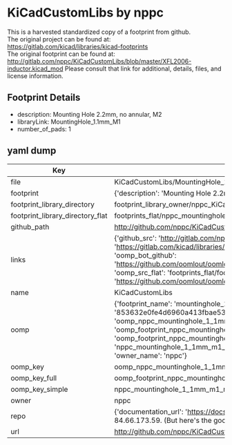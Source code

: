 # KiCadCustomLibs by nppc  
This is a harvested standardized copy of a footprint from github.  
The original project can be found at:  
https://gitlab.com/kicad/libraries/kicad-footprints  
The original footprint can be found at:
http://gitlab.com/nppc/KiCadCustomLibs/blob/master/XFL2006-inductor.kicad_mod
Please consult that link for additional, details, files, and license information.  
## Footprint Details
* description: Mounting Hole 2.2mm, no annular, M2  
* libraryLink: MountingHole_1.1mm_M1  
* number_of_pads: 1  
## yaml dump  
| Key | Value |  
| --- | --- |  
| file | KiCadCustomLibs/MountingHole_1.1mm_M1.kicad_mod |  
| footprint | {'description': 'Mounting Hole 2.2mm, no annular, M2', 'libraryLink': 'MountingHole_1.1mm_M1', 'number_of_pads': 1} |  
| footprint_library_directory | footprint_library_owner/nppc_KiCadCustomLibs |  
| footprint_library_directory_flat | footprints_flat/nppc_mountinghole_1_1mm_m1_mountinghole_1_1mm_m1/working |  
| github_path | http://github.com/nppc/KiCadCustomLibs/blob/master/MountingHole_1.1mm_M1.kicad_mod |  
| links | {'github_src': 'http://gitlab.com/nppc/KiCadCustomLibs/blob/master/XFL2006-inductor.kicad_mod', 'github_src_repo': 'https://gitlab.com/kicad/libraries/kicad-footprints', 'oomp_bot': 'footprints/nppc_mountinghole_1_1mm_m1_mountinghole_1_1mm_m1/working', 'oomp_bot_github': 'https://github.com/oomlout/oomlout_oomp_footprint_bot/tree/main/footprints/nppc_mountinghole_1_1mm_m1_mountinghole_1_1mm_m1/working', 'oomp_src_flat': 'footprints_flat/footprints_flat/nppc_mountinghole_1_1mm_m1_mountinghole_1_1mm_m1/working', 'oomp_src_flat_github': 'https://github.com/oomlout/oomlout_oomp_footprint_src/tree/main/footprints_flat/nppc_mountinghole_1_1mm_m1_mountinghole_1_1mm_m1/working'} |  
| name | KiCadCustomLibs |  
| oomp | {'footprint_name': 'mountinghole_1_1mm_m1', 'library_name': 'mountinghole_1_1mm_m1_kicad_mod', 'md5': '853632e0fe4d6960a413fbae532d920f', 'md5_10': '853632e0fe', 'md5_5': '85363', 'md5_6': '853632', 'oomp_key': 'oomp_nppc_mountinghole_1_1mm_m1_mountinghole_1_1mm_m1', 'oomp_key_extra': 'oomp_footprint_nppc_mountinghole_1_1mm_m1_mountinghole_1_1mm_m1', 'oomp_key_full': 'oomp_footprint_nppc_mountinghole_1_1mm_m1_mountinghole_1_1mm_m1_853632', 'oomp_key_simple': 'nppc_mountinghole_1_1mm_m1_mountinghole_1_1mm_m1', 'original_filename': 'KiCadCustomLibs/MountingHole_1.1mm_M1.kicad_mod', 'owner_name': 'nppc'} |  
| oomp_key | oomp_nppc_mountinghole_1_1mm_m1_mountinghole_1_1mm_m1 |  
| oomp_key_full | oomp_footprint_nppc_mountinghole_1_1mm_m1_mountinghole_1_1mm_m1 |  
| oomp_key_simple | nppc_mountinghole_1_1mm_m1_mountinghole_1_1mm_m1 |  
| owner | nppc |  
| repo | {'documentation_url': 'https://docs.github.com/rest/overview/resources-in-the-rest-api#rate-limiting', 'message': "API rate limit exceeded for 84.66.173.59. (But here's the good news: Authenticated requests get a higher rate limit. Check out the documentation for more details.)"} |  
| url | http://github.com/nppc/KiCadCustomLibs |  

